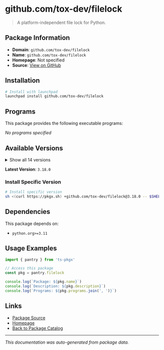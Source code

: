 # github.com/tox-dev/filelock

> A platform-independent file lock for Python.

## Package Information

- **Domain**: `github.com/tox-dev/filelock`
- **Name**: `github.com/tox-dev/filelock`
- **Homepage**: Not specified
- **Source**: [View on GitHub](https://github.com/pkgxdev/pantry/tree/main/projects/github.com/tox-dev/filelock/package.yml)

## Installation

```bash
# Install with launchpad
launchpad install github.com/tox-dev/filelock
```

## Programs

This package provides the following executable programs:

*No programs specified*

## Available Versions

<details>
<summary>Show all 14 versions</summary>

- `3.18.0`, `3.17.0`, `3.16.1`, `3.16.0`, `3.15.4`
- `3.15.3`, `3.15.2`, `3.15.1`, `3.15.0`, `3.14.0`
- `3.13.4`, `3.13.3`, `3.13.2`, `3.13.1`

</details>

**Latest Version**: `3.18.0`

### Install Specific Version

```bash
# Install specific version
sh <(curl https://pkgx.sh) +github.com/tox-dev/filelock@3.18.0 -- $SHELL -i
```

## Dependencies

This package depends on:

- `python.org>=3.11`

## Usage Examples

```typescript
import { pantry } from 'ts-pkgx'

// Access this package
const pkg = pantry.filelock

console.log(`Package: ${pkg.name}`)
console.log(`Description: ${pkg.description}`)
console.log(`Programs: ${pkg.programs.join(', ')}`)
```

## Links

- [Package Source](https://github.com/pkgxdev/pantry/tree/main/projects/github.com/tox-dev/filelock/package.yml)
- [Homepage](#)
- [Back to Package Catalog](../package-catalog.md)

---

*This documentation was auto-generated from package data.*
